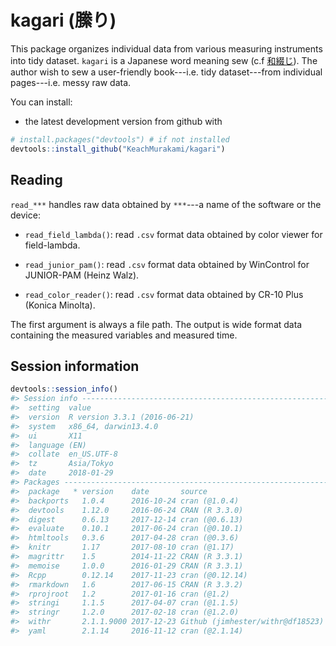 <!-- README.md is generated from README.Rmd. Please edit that file -->
kagari (縢り)
=============

This package organizes individual data from various measuring instruments into tidy dataset. `kagari` is a Japanese word meaning sew (c.f [和綴じ](https://www.google.co.jp/search?q=%E5%92%8C%E7%B6%B4%E3%81%98&source=lnms&tbm=isch)). The author wish to sew a user-friendly book---i.e. tidy dataset---from individual pages---i.e. messy raw data.

You can install:

-   the latest development version from github with

``` r
# install.packages("devtools") # if not installed
devtools::install_github("KeachMurakami/kagari")
```

Reading
-------

`read_***` handles raw data obtained by `***`---a name of the software or the device:

-   `read_field_lambda()`: read `.csv` format data obtained by color viewer for field-lambda.

-   `read_junior_pam()`: read `.csv` format data obtained by WinControl for JUNIOR-PAM (Heinz Walz).

-   `read_color_reader()`: read `.csv` format data obtained by CR-10 Plus (Konica Minolta).

The first argument is always a file path.
The output is wide format data containing the measured variables and measured time.

<!-- ```{r demo_read} -->
<!-- library(gasexchangeR) -->
<!-- sample_single <- "https://raw.githubusercontent.com/KeachMurakami/gasexchangeR/master/R/LI6400.txt" -->
<!-- sample_multi <- c("https://raw.githubusercontent.com/KeachMurakami/gasexchangeR/master/R/LI6400.txt", -->
<!--                   "https://raw.githubusercontent.com/KeachMurakami/gasexchangeR/master/R/LI6400XT.txt") -->
<!-- # simple read -->
<!-- read_licor(file = sample_single) -->
<!-- # include logs for changes in conditions -->
<!-- read_licor(file = sample_single, info_log = T) -->
<!-- # read multiple files into a data frame -->
<!-- read_licor(file = sample_multi) -->
<!-- ``` -->
<!-- ## Visualizations -->
<!-- `gasexchangeR` implements the following verbs useful for visualizations: -->
<!-- * `li_scat()`: view a relationship between variables -->
<!--     * `li_scat_light()`: -->
<!--     * `li_scat_co2()`: -->
<!--     * `li_scat_h2o()`: -->
<!--     * `li_scat_temp()`: -->
<!-- * `li_course()`: view time course of a variable -->
<!-- * `li_check()`: view primitive plots to check the environmental stability during the measurement -->
<!-- ```{r demo_plot} -->
<!-- li_scat(file = sample_multi, color = "VpdL") -->
<!-- li_course(file = sample_multi, color = "Ci") -->
<!-- ``` -->
Session information
-------------------

``` r
devtools::session_info()
#> Session info --------------------------------------------------------------
#>  setting  value                       
#>  version  R version 3.3.1 (2016-06-21)
#>  system   x86_64, darwin13.4.0        
#>  ui       X11                         
#>  language (EN)                        
#>  collate  en_US.UTF-8                 
#>  tz       Asia/Tokyo                  
#>  date     2018-01-29
#> Packages ------------------------------------------------------------------
#>  package   * version    date       source                          
#>  backports   1.0.4      2016-10-24 cran (@1.0.4)                   
#>  devtools    1.12.0     2016-06-24 CRAN (R 3.3.0)                  
#>  digest      0.6.13     2017-12-14 cran (@0.6.13)                  
#>  evaluate    0.10.1     2017-06-24 cran (@0.10.1)                  
#>  htmltools   0.3.6      2017-04-28 cran (@0.3.6)                   
#>  knitr       1.17       2017-08-10 cran (@1.17)                    
#>  magrittr    1.5        2014-11-22 CRAN (R 3.3.1)                  
#>  memoise     1.0.0      2016-01-29 CRAN (R 3.3.1)                  
#>  Rcpp        0.12.14    2017-11-23 cran (@0.12.14)                 
#>  rmarkdown   1.6        2017-06-15 CRAN (R 3.3.2)                  
#>  rprojroot   1.2        2017-01-16 cran (@1.2)                     
#>  stringi     1.1.5      2017-04-07 cran (@1.1.5)                   
#>  stringr     1.2.0      2017-02-18 cran (@1.2.0)                   
#>  withr       2.1.1.9000 2017-12-23 Github (jimhester/withr@df18523)
#>  yaml        2.1.14     2016-11-12 cran (@2.1.14)
```

